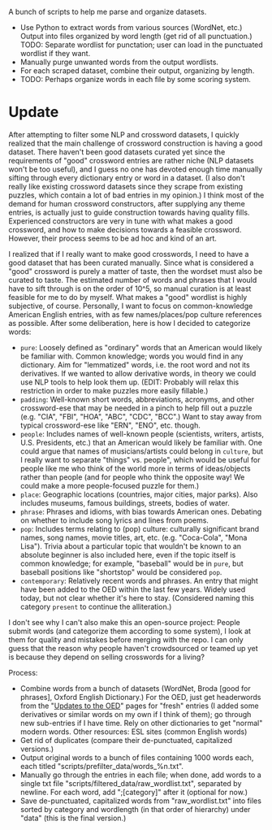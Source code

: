 A bunch of scripts to help me parse and organize datasets.

* Use Python to extract words from various sources (WordNet, etc.) Output into files organized by word length (get rid of all punctuation.) TODO: Separate wordlist for punctation; user can load in the punctuated wordlist if they want. 
* Manually purge unwanted words from the output wordlists.
* For each scraped dataset, combine their output, organizing by length.
* TODO: Perhaps organize words in each file by some scoring system.

# Update
After attempting to filter some NLP and crossword datasets, I quickly realized that the main challenge of crossword construction is having a good dataset. There haven't been good datasets curated yet since the requirements of "good" crossword entries are rather niche (NLP datasets won't be too useful), and I guess no one has devoted enough time manually sifting through every dictionary entry or word in a dataset. (I also don't really like existing crossword datasets since they scrape from existing puzzles, which contain a lot of bad entries in my opinion.) I think most of the demand for human crossword constructors, after supplying any theme entries, is actually just to guide construction towards having quality fills. Experienced constructors are very in tune with what makes a good crossword, and how to make decisions towards a feasible crossword. However, their process seems to be ad hoc and kind of an art. 

I realized that if I really want to make good crosswords, I need to have a good dataset that has been curated manually. Since what is considered a "good" crossword is purely a matter of taste, then the wordset must also be curated to taste. The estimated number of words and phrases that I would have to sift through is on the order of 10^5, so manual curation is at least feasible for me to do by myself. What makes a "good" wordlist is highly subjective, of course. Personally, I want to focus on common-knowledge American English entries, with as few names/places/pop culture references as possible. After some deliberation, here is how I decided to categorize words:

* `pure`: Loosely defined as "ordinary" words that an American would likely be familiar with. Common knowledge; words you would find in any dictionary. Aim for "lemmatized" words, i.e. the root word and not its derivatives. If we wanted to allow derivative words, in theory we could use NLP tools to help look them up. (EDIT: Probably will relax this restriction in order to make puzzles more easily fillable.)
* `padding`: Well-known short words, abbreviations, acronyms, and other crossword-ese that may be needed in a pinch to help fill out a puzzle (e.g. "CIA", "FBI", "HOA", "ABC", "CDC", "BCC".) Want to stay away from typical crossword-ese like "ERN", "ENO", etc. though. 
* `people`: Includes names of well-known people (scientists, writers, artists, U.S. Presidents, etc.) that an American would likely be familiar with. One could argue that names of musicians/artists could belong in `culture`, but I really want to separate "things" vs. people", which would be useful for people like me who think of the world more in terms of ideas/objects rather than people (and for people who think the opposite way! We could make a more people-focused puzzle for them.)
* `place`: Geographic locations (countries, major cities, major parks). Also includes museums, famous buildings, streets, bodies of water.
* `phrase`: Phrases and idioms, with bias towards American ones. Debating on whether to include song lyrics and lines from poems.
* `pop`: Includes terms relating to (pop) culture: culturally significant brand names, song names, movie titles, art, etc. (e.g. "Coca-Cola", "Mona Lisa"). Trivia about a particular topic that wouldn't be known to an absolute beginner is also included here, even if the topic itself is common knowledge; for example, "baseball" would be in `pure`, but baseball positions like "shortstop" would be considered `pop`.
* `contemporary`: Relatively recent words and phrases. An entry that might have been added to the OED within the last few years. Widely used today, but not clear whether it's here to stay. (Considered naming this category `present` to continue the alliteration.)

I don't see why I can't also make this an open-source project: People submit words (and categorize them according to some system), I look at them for quality and mistakes before merging with the repo. I can only guess that the reason why people haven't crowdsourced or teamed up yet is because they depend on selling crosswords for a living?

Process:
* Combine words from a bunch of datasets (WordNet, Broda \[good for phrases\], Oxford English Dictionary.) For the OED, just get headerwords from the "[Updates to the OED](https://public.oed.com/updates/)" pages for "fresh" entries (I added some derivatives or similar words on my own if I think of them); go through new sub-entries if I have time. Rely on other dictionaries to get "normal" modern words. Other resources: ESL sites (common English words)
* Get rid of duplicates (compare their de-punctuated, capitalized versions.) 
* Output original words to a bunch of files containing 1000 words each, each titled "scripts/prefilter_data/words_%n.txt".
* Manually go through the entries in each file; when done, add words to a single txt file "scripts/filtered_data/raw_wordlist.txt", separated by newline. For each word, add ";\[category\]" after it (optional for now.)
* Save de-punctuated, capitalized words from "raw_wordlist.txt" into files sorted by category and wordlength (in that order of hierarchy) under "data" (this is the final version.)
